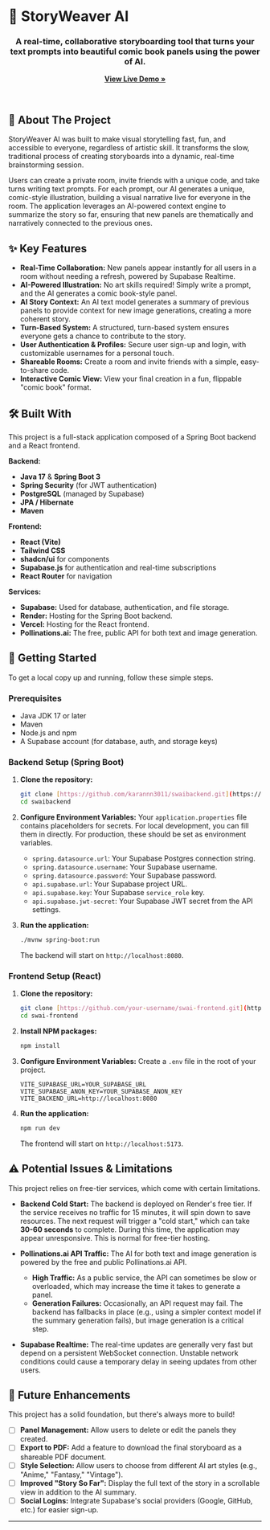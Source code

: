 # 🎨 StoryWeaver AI



<h3 align="center">A real-time, collaborative storyboarding tool that turns your text prompts into beautiful comic book panels using the power of AI.</h3>

<p align="center">
  <a href="https://storyweaver-ai-umber.vercel.app/"><strong>View Live Demo »</strong></a>
</p>
<br>


## 📖 About The Project

StoryWeaver AI was built to make visual storytelling fast, fun, and accessible to everyone, regardless of artistic skill. It transforms the slow, traditional process of creating storyboards into a dynamic, real-time brainstorming session.

Users can create a private room, invite friends with a unique code, and take turns writing text prompts. For each prompt, our AI generates a unique, comic-style illustration, building a visual narrative live for everyone in the room. The application leverages an AI-powered context engine to summarize the story so far, ensuring that new panels are thematically and narratively connected to the previous ones.

## ✨ Key Features

- **Real-Time Collaboration:** New panels appear instantly for all users in a room without needing a refresh, powered by Supabase Realtime.
- **AI-Powered Illustration:** No art skills required! Simply write a prompt, and the AI generates a comic book-style panel.
- **AI Story Context:** An AI text model generates a summary of previous panels to provide context for new image generations, creating a more coherent story.
- **Turn-Based System:** A structured, turn-based system ensures everyone gets a chance to contribute to the story.
- **User Authentication & Profiles:** Secure user sign-up and login, with customizable usernames for a personal touch.
- **Shareable Rooms:** Create a room and invite friends with a simple, easy-to-share code.
- **Interactive Comic View:** View your final creation in a fun, flippable "comic book" format.

## 🛠️ Built With

This project is a full-stack application composed of a Spring Boot backend and a React frontend.

**Backend:**
- **Java 17** & **Spring Boot 3**
- **Spring Security** (for JWT authentication)
- **PostgreSQL** (managed by Supabase)
- **JPA / Hibernate**
- **Maven**

**Frontend:**
- **React (Vite)**
- **Tailwind CSS**
- **shadcn/ui** for components
- **Supabase.js** for authentication and real-time subscriptions
- **React Router** for navigation

**Services:**
- **Supabase:** Used for database, authentication, and file storage.
- **Render:** Hosting for the Spring Boot backend.
- **Vercel:** Hosting for the React frontend.
- **Pollinations.ai:** The free, public API for both text and image generation.

## 🚀 Getting Started

To get a local copy up and running, follow these simple steps.

### Prerequisites

- Java JDK 17 or later
- Maven
- Node.js and npm
- A Supabase account (for database, auth, and storage keys)

### Backend Setup (Spring Boot)

1.  **Clone the repository:**
    ```sh
    git clone [https://github.com/karannn3011/swaibackend.git](https://github.com/karannn3011/swaibackend.git)
    cd swaibackend
    ```
2.  **Configure Environment Variables:**
    Your `application.properties` file contains placeholders for secrets. For local development, you can fill them in directly. For production, these should be set as environment variables.

    * `spring.datasource.url`: Your Supabase Postgres connection string.
    * `spring.datasource.username`: Your Supabase username.
    * `spring.datasource.password`: Your Supabase password.
    * `api.supabase.url`: Your Supabase project URL.
    * `api.supabase.key`: Your Supabase `service_role` key.
    * `api.supabase.jwt-secret`: Your Supabase JWT secret from the API settings.

3.  **Run the application:**
    ```sh
    ./mvnw spring-boot:run
    ```
    The backend will start on `http://localhost:8080`.

### Frontend Setup (React)

1.  **Clone the repository:**
    ```sh
    git clone [https://github.com/your-username/swai-frontend.git](https://github.com/your-username/swai-frontend.git)
    cd swai-frontend
    ```
2.  **Install NPM packages:**
    ```sh
    npm install
    ```
3.  **Configure Environment Variables:**
    Create a `.env` file in the root of your project.

    ```
    VITE_SUPABASE_URL=YOUR_SUPABASE_URL
    VITE_SUPABASE_ANON_KEY=YOUR_SUPABASE_ANON_KEY
    VITE_BACKEND_URL=http://localhost:8080
    ```
4.  **Run the application:**
    ```sh
    npm run dev
    ```
    The frontend will start on `http://localhost:5173`.

## ⚠️ Potential Issues & Limitations

This project relies on free-tier services, which come with certain limitations.

-   **Backend Cold Start:** The backend is deployed on Render's free tier. If the service receives no traffic for 15 minutes, it will spin down to save resources. The next request will trigger a "cold start," which can take **30-60 seconds** to complete. During this time, the application may appear unresponsive. This is normal for free-tier hosting.

-   **Pollinations.ai API Traffic:** The AI for both text and image generation is powered by the free and public Pollinations.ai API.
    -   **High Traffic:** As a public service, the API can sometimes be slow or overloaded, which may increase the time it takes to generate a panel.
    -   **Generation Failures:** Occasionally, an API request may fail. The backend has fallbacks in place (e.g., using a simpler context model if the summary generation fails), but image generation is a critical step.

-   **Supabase Realtime:** The real-time updates are generally very fast but depend on a persistent WebSocket connection. Unstable network conditions could cause a temporary delay in seeing updates from other users.

## 🔮 Future Enhancements

This project has a solid foundation, but there's always more to build!
-   [ ] **Panel Management:** Allow users to delete or edit the panels they created.
-   [ ] **Export to PDF:** Add a feature to download the final storyboard as a shareable PDF document.
-   [ ] **Style Selection:** Allow users to choose from different AI art styles (e.g., "Anime," "Fantasy," "Vintage").
-   [ ] **Improved "Story So Far":** Display the full text of the story in a scrollable view in addition to the AI summary.
-   [ ] **Social Logins:** Integrate Supabase's social providers (Google, GitHub, etc.) for easier sign-up.

---
